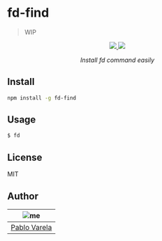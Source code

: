 # fd-find

> WIP

<p align="center">
  <a href="https://github.com/pablopunk/miny"><img src="https://img.shields.io/badge/made_with-miny-1eced8.svg" /> </a>
  <a href="https://www.npmjs.com/package/fd-install"><img src="https://img.shields.io/npm/dt/fd-install.svg" /></a>
</p>

<p align="center">
  <i>Install fd command easily</i>
</p>

## Install

```sh
npm install -g fd-find
```

## Usage

```bash
$ fd
```

## License

MIT

## Author

| ![me](https://gravatar.com/avatar/fa50aeff0ddd6e63273a068b04353d9d?size=100) |
| ---------------------------------------------------------------------------- |
| [Pablo Varela](https://pablo.life)                                           |
